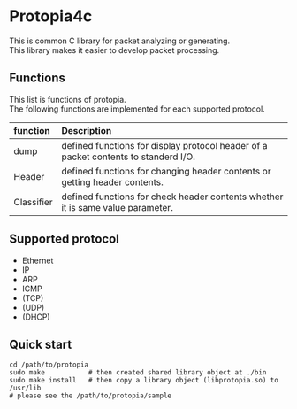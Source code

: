# Protopia4c
This is common C library for packet analyzing or generating.<br>
This library makes it easier to develop packet processing.

## Functions
This list is functions of protopia.<br>
The following functions are implemented for each supported protocol.

| function   | Description |
|:-----------|:------------|
| dump       | defined functions for display protocol header of a packet contents to standerd I/O. |
| Header     | defined functions for changing header contents or getting header contents. |
| Classifier | defined functions for check header contents whether it is same value parameter. |

## Supported protocol
- Ethernet
- IP
- ARP
- ICMP
- (TCP)
- (UDP)
- (DHCP)

## Quick start
```
cd /path/to/protopia
sudo make           # then created shared library object at ./bin
sudo make install   # then copy a library object (libprotopia.so) to /usr/lib 
# please see the /path/to/protopia/sample
```
